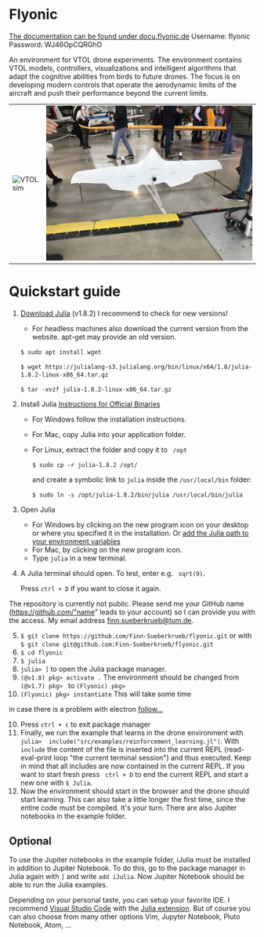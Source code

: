 # Flyonic

[The documentation can be found under docu.flyonic.de](http://docu.flyonic.de) 
Username: flyonic
Password: WJ46OpCQRGhO

An environment for VTOL drone experiments. The environment contains VTOL models, controllers, visualizations and intelligent algorithms that adapt the cognitive abilities from birds to future drones. The focus is on developing modern controls that operate the aerodynamic limits of the aircraft and push their performance beyond the current limits.

|   |   | 
|-------------|-------------|
| ![VTOL sim](/docs/src/assets/vtol/VTOL_sim.png)   |     ![VTOL ream](/docs/src/assets/vtol/VTOL_real.jpeg)      | 




# Quickstart guide

    
1. [Download Julia](http://julialang.org/downloads/) (v1.8.2) I recommend to check for new versions!
    - For headless machines also download the current version from the website. apt-get may provide an old version.

    ```
    $ sudo apt install wget
    ```

    ```
    $ wget https://julialang-s3.julialang.org/bin/linux/x64/1.8/julia-1.8.2-linux-x86_64.tar.gz
    ```

    ```
    $ tar -xvzf julia-1.8.2-linux-x86_64.tar.gz
    ```


2. Install Julia  [Instructions for Official Binaries](https://julialang.org/downloads/platform/#platform_specific_instructions_for_official_binaries)

    - For Windows follow the installation instructions.
    - For Mac, copy Julia into your application folder.
    - For Linux, extract the folder and copy it to ``` /opt``` 

        ```
        $ sudo cp -r julia-1.8.2 /opt/
        ```

        and create a symbolic link to ```julia``` inside the ```/usr/local/bin``` folder:

        ```
        $ sudo ln -s /opt/julia-1.8.2/bin/julia /usr/local/bin/julia
        ```

        

3. Open Julia

    - For Windows by clicking on the new program icon on your desktop or where you specified it in the installation. Or [add the Julia path to your environment variables](https://www.geeksforgeeks.org/how-to-setup-julia-path-to-environment-variable/)
    - For Mac, by clicking on the new program icon.
    - Type ```julia``` in a new terminal.

4. A Julia terminal should open. To test, enter e.g. ``` sqrt(9)```. 
        
    Press ```ctrl + D``` if you want to close it again.


The repository is currently not public. Please send me your GitHub name (https://github.com/"name" leads to your account) so I can provide you with the access. My email address [finn.sueberkrueb@tum.de](finn.sueberkrueb@tum.de).

5. ```$ git clone https://github.com/Finn-Sueberkrueb/flyonic.git``` or with ```$ git clone git@github.com:Finn-Sueberkrueb/flyonic.git```
6. ```$ cd flyonic```
7.  ```$ julia```
7.  ```julia> ]``` to open the Julia package manager.
8. ```(@v1.8) pkg> activate .``` The environment should be changed from ``` (@v1.7) pkg>  ``` to ```(Flyonic) pkg> ``` 
9. ```(Flyonic) pkg> instantiate``` This will take some time

in case there is a problem with electron [follow...](https://www.techomoro.com/how-to-install-and-set-up-electron-on-ubuntu-19-04-disco-dingo/)

10. Press ```ctrl + c``` to exit package manager
11. Finally, we run the example that learns in the drone environment with ```julia>  include("src/examples/reinforcement_learning.jl")```. With ```include``` the content of the file is inserted into the current REPL (read-eval-print loop "the current terminal session") and thus executed. Keep in mind that all includes are now contained in the current REPL. If you want to start fresh press ``` ctrl + D``` to end the current REPL and start a new one with ```$ Julia```.
12. Now the environment should start in the browser and the drone should start learning. This can also take a little longer the first time, since the entire code must be compiled. It's your turn. There are also Jupiter notebooks in the example folder.


## Optional

To use the Jupiter notebooks in the example folder, iJulia must be installed in addition to Jupiter Notebook. To do this, go to the package manager in Julia again with ```]``` and write ```add iJulia```. Now Jupiter Notebook should be able to run the Julia examples.



Depending on your personal taste, you can setup your favorite IDE. I recommend [Visual Studio Code](https://code.visualstudio.com/docs/languages/julia) with the [Julia extension](https://www.julia-vscode.org). But of course you can also choose from many other options Vim, Jupyter Notebook, Pluto Notebook, Atom, ...
